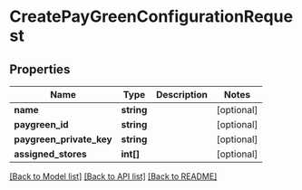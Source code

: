 # CreatePayGreenConfigurationRequest

## Properties
Name | Type | Description | Notes
------------ | ------------- | ------------- | -------------
**name** | **string** |  | [optional] 
**paygreen_id** | **string** |  | [optional] 
**paygreen_private_key** | **string** |  | [optional] 
**assigned_stores** | **int[]** |  | [optional] 

[[Back to Model list]](../README.md#documentation-for-models) [[Back to API list]](../README.md#documentation-for-api-endpoints) [[Back to README]](../README.md)


